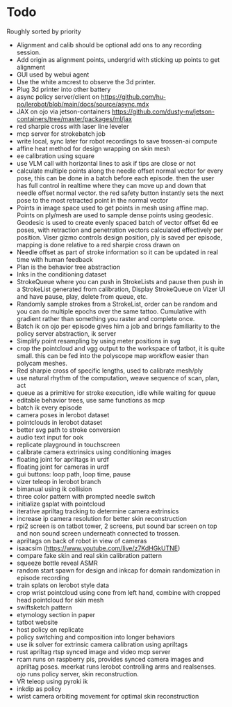 # Todo

Roughly sorted by priority

- Alignment and calib should be optional add ons to any recording session. 
- Add origin as alignment points, undergrid with sticking up points to get alignment
- GUI used by webui agent
- Use the white amcrest to observe the 3d printer.
- Plug 3d printer into other battery
- async policy server/client on https://github.com/hu-po/lerobot/blob/main/docs/source/async.mdx
- JAX on ojo via jetson-containers https://github.com/dusty-nv/jetson-containers/tree/master/packages/ml/jax
- red sharpie cross with laser line leveler
- mcp server for strokebatch job
- write local, sync later for robot recordings to save trossen-ai compute
- affine heat method for design wrapping on skin mesh
- ee calibration using square
- use VLM call with horizontal lines to ask if tips are close or not
- calculate multiple points along the needle offset normal vector for every pose, this can be done in a batch before each episode. then the user has full control in realtime where they can move up and down that needle offset normal vector. the red safety button instantly sets the next pose to the most retracted point in the normal vector
- Points in image space used to get points in mesh using affine map. Points on ply/mesh are used to sample dense points using geodesic. Geodesic is used to create evenly spaced batch of vector offset 6d ee poses, with retraction and penetration vectors calculated effectively per position.
Viser gizmo controls design position, ply is saved per episode, mapping is done relative to a red sharpie cross drawn on
- Needle offset as part of stroke information so it can be updated in real time with human feedback
- Plan is the behavior tree abstraction
- Inks in the conditioning dataset
- StrokeQueue where you can push in StrokeLists and pause then push in a StrokeList generated from calibration, Display StrokeQueue on Vizer UI and have pause, play, delete from queue, etc. 
- Randomly sample strokes from a StrokeList, order can be random and you can do multiple epochs over the same tattoo. Cumulative with gradient rather than something you raster and complete once. 
- Batch ik on ojo per episode gives him a job and brings familiarity to the policy server abstraction, ik server 
- Simplify point resampling by using meter positions in svg
- crop the pointcloud and vgg output to the workspace of tatbot, it is quite small. this can be fed into the polyscope map workflow easier than polycam meshes.
- Red sharpie cross of specific lengths, used to calibrate mesh/ply
- use natural rhythm of the computation, weave sequence of scan, plan, act
- queue as a primitive for stroke execution, idle while waiting for queue
- editable behavior trees, use same functions as mcp
- batch ik every episode
- camera poses in lerobot dataset 
- pointclouds in lerobot dataset
- better svg path to stroke conversion
- audio text input for ook
- replicate playground in touchscreen
- calibrate camera extrinsics using conditioning images
- floating joint for apriltags in urdf
- floating joint for cameras in urdf
- gui buttons: loop path, loop time, pause
- vizer teleop in lerobot branch
- bimanual using ik collision
- three color pattern with prompted needle switch
- initialize gsplat with pointcloud
- iterative apriltag tracking to determine camera extrinsics
- increase ip camera resolution for better skin reconstruction
- rpi2 screen is on tatbot tower, 2 screens, put sound bar screen on top and non sound screen underneath connected to trossen.
- apriltags on back of robot in view of cameras
- isaacsim (https://www.youtube.com/live/z7KdHGkUTNE)
- compare fake skin and real skin calibration pattern
- squeeze bottle reveal ASMR
- random start spawn for design and inkcap for domain randomization in episode recording
- train splats on lerobot style data
- crop wrist pointcloud using cone from left hand, combine with cropped head pointcloud for skin mesh
- swiftsketch pattern
- etymology section in paper
- tatbot website
- host policy on replicate
- policy switching and composition into longer behaviors
- use ik solver for extrinsic camera calibration using apriltags
- rust apriltag rtsp synced image and video mcp server
- rcam runs on raspberry pis, provides synced camera images and apriltag poses. meerkat runs lerobot controlling arms and realsenses. ojo runs policy server, skin reconstruction.
- VR teleop using pyroki ik
- inkdip as policy
- wrist camera orbiting movement for optimal skin reconstruction